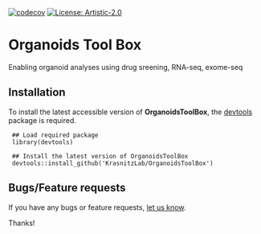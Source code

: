 <!-- badges: start -->

[![codecov](https://codecov.io/gh/KrasnitzLab/OrganoidsToolBox/branch/main/graph/badge.svg?token=558IYKAQG1)](https://codecov.io/gh/KrasnitzLab/OrganoidsToolBox)
[![License: Artistic-2.0](https://img.shields.io/badge/License-Artistic%202.0-0298c3.svg)](https://opensource.org/licenses/Artistic-2.0)

<!-- badges: end -->


# Organoids Tool Box
Enabling organoid analyses using drug sreening, RNA-seq, exome-seq


## Installation ##

To install the latest accessible version of **OrganoidsToolBox**, the [devtools](https://cran.r-project.org/web/packages/devtools/index.html) 
package is required.

     ## Load required package
     library(devtools)

     ## Install the latest version of OrganoidsToolBox
     devtools::install_github('KrasnitzLab/OrganoidsToolBox')


## Bugs/Feature requests ##

If you have any bugs or feature requests, 
[let us know](https://github.com/KrasnitzLab/OrganoidsToolBox/issues). 

Thanks!
